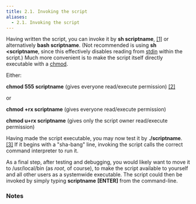 ```yaml
---
title: 2.1. Invoking the script
aliases:
  - 2.1. Invoking the script
---
```



Having written the script, you can invoke it by **sh scriptname**, [[1]](#FTN.AEN300) or alternatively **bash scriptname**. (Not recommended is using **sh <scriptname**, since this effectively disables reading from [stdin](ioredirintro.html#STDINOUTDEF) within the script.) Much more convenient is to make the script itself directly executable with a [chmod](basic.html#CHMODREF).

Either:

**chmod 555 scriptname** (gives everyone read/execute permission) [[2]](#FTN.AEN315)

or

**chmod +rx scriptname** (gives everyone read/execute permission)

**chmod u+rx scriptname** (gives only the script owner read/execute permission)

Having made the script executable, you may now test it by **./scriptname**. [[3]](#FTN.AEN327) If it begins with a "sha-bang" line, invoking the script calls the correct command interpreter to run it.

As a final step, after testing and debugging, you would likely want to move it to /usr/local/bin (as _root_, of course), to make the script available to yourself and all other users as a systemwide executable. The script could then be invoked by simply typing **scriptname** **[ENTER]** from the command-line.

### Notes

|   |   |
|---|---|
[^1]: Caution: invoking a _Bash_ script by **sh scriptname** turns off Bash-specific extensions, and the script may therefore fail to execute.
[^2]: A script needs _read_, as well as execute permission for it to run, since the shell needs to be able to read it.
[^3]: Why not simply invoke the script with **scriptname**? If the directory you are in ([$PWD](internalvariables.html#PWDREF)) is where scriptname is located, why doesn't this work? This fails because, for security reasons, the current directory (./) is not by default included in a user's [$PATH](internalvariables.html#PATHREF). It is therefore necessary to explicitly invoke the script in the current directory with a **./scriptname**.
